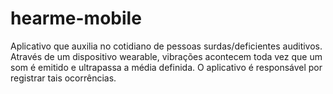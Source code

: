 # hearme-mobile
Aplicativo que auxilia no cotidiano de pessoas surdas/deficientes auditivos. Através de um dispositivo wearable, vibrações acontecem toda vez que um som é emitido e ultrapassa a média definida. O aplicativo é responsável por registrar tais ocorrências.
